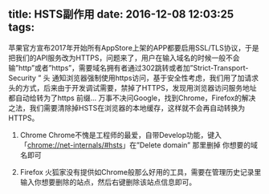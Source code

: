 title: HSTS副作用
date: 2016-12-08 12:03:25
tags:
---

苹果官方宣布2017年开始所有AppStore上架的APP都要启用SSL/TLS协议，于是把我们的API服务改为HTTPS，问题来了，用户在输入域名的时候一般不会输”http”或者”https”，需要域名拥有者通过302跳转或者加”Strict-Transport-Security ” 头 通知浏览器强制使用https访问，基于安全性考虑，我们用了加请求头的方式，后来由于开发调试需要，禁掉了HTTPS，发现用浏览器访问服务地址都自动给转为了https 前缀… 万事不决问Google，找到Chrome，Firefox的解决之法，我们需要清除掉HSTS在浏览器的本地缓存，这样就不会再自动转换为HTTPS。
1. Chrome
	Chrome不愧是工程师的最爱，自带Develop功能，键入「[chrome://net-internals/#hsts][1]」在”Delete domain” 那里删掉 你想要的域名即可
	 [][2]


2. Firefox
	火狐家没有提供如Chrome般那么好用的工具，需要在管理历史记录里输入你想要删除的站点，然后右键删除该站点信息即可。[][3]
	 

[1]:	chrome://net-internals/#hsts
[2]:	http://7xrki6.com1.z0.glb.clouddn.com/chrome.png "截图"
[3]:	http://7xrki6.com1.z0.glb.clouddn.com/firefox.png "截图"